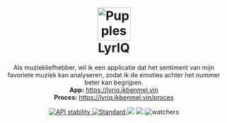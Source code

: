 <h1 align='center'>
  <img src='https://i.imgur.com/okK20S9.png' alt='Pupples' height="75"/> <br>
  LyrIQ
</h1>
<p align="center">
  Als muziekliefhebber, wil ik een applicatie dat het sentiment van mijn favoriete muziek kan analyseren, zodat ik de emoties achter het nummer beter kan begrijpen.
  <br>    
  <strong>App:</strong> <a href="https://lyriq.ikbenmel.vin"> https://lyriq.ikbenmel.vin </a> <br>
  <strong>Proces:</strong> <a href="https://lyriq.ikbenmel.vin/proces"> https://lyriq.ikbenmel.vin/proces </a>
</p>

<div align="center">
<!-- Stability -->
  <a href="https://nodejs.org/api/documentation.html#documentation_stability_index">
    <img src="https://img.shields.io/badge/stability-unstable-red.svg?style=flat-square"
      alt="API stability" />
  </a>
<!-- Standard -->
  <a href="https://standardjs.com">
    <img src="https://img.shields.io/badge/code%20style-standard-brightgreen.svg?style=flat-square"
      alt="Standard" />
  </a>
<!-- Commit Activity -->
  <img src="https://img.shields.io/github/commit-activity/w/melvinidema/css-to-the-rescue-2223" />
<!-- Last Commit -->
  <img src="https://img.shields.io/github/last-commit/melvinidema/css-to-the-rescue-2223" />
<!-- Stars -->
  <img src="https://img.shields.io/github/stars/melvinidema/css-to-the-rescue-2223?style=social" alt="watchers" />
</div>
